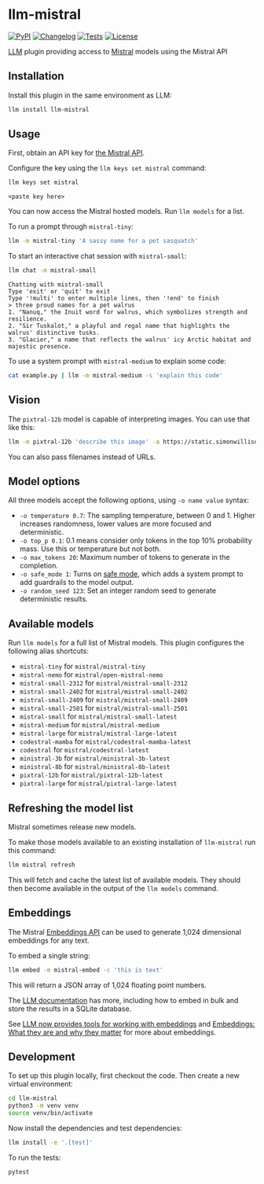 # llm-mistral

[![PyPI](https://img.shields.io/pypi/v/llm-mistral.svg)](https://pypi.org/project/llm-mistral/)
[![Changelog](https://img.shields.io/github/v/release/simonw/llm-mistral?include_prereleases&label=changelog)](https://github.com/simonw/llm-mistral/releases)
[![Tests](https://github.com/simonw/llm-mistral/workflows/Test/badge.svg)](https://github.com/simonw/llm-mistral/actions?query=workflow%3ATest)
[![License](https://img.shields.io/badge/license-Apache%202.0-blue.svg)](https://github.com/simonw/llm-mistral/blob/main/LICENSE)

[LLM](https://llm.datasette.io/) plugin providing access to [Mistral](https://mistral.ai) models using the Mistral API

## Installation

Install this plugin in the same environment as LLM:
```bash
llm install llm-mistral
```
## Usage

First, obtain an API key for [the Mistral API](https://console.mistral.ai/).

Configure the key using the `llm keys set mistral` command:
```bash
llm keys set mistral
```
```
<paste key here>
```
You can now access the Mistral hosted models. Run `llm models` for a list.

To run a prompt through `mistral-tiny`:

```bash
llm -m mistral-tiny 'A sassy name for a pet sasquatch'
```
To start an interactive chat session with `mistral-small`:
```bash
llm chat -m mistral-small
```
```
Chatting with mistral-small
Type 'exit' or 'quit' to exit
Type '!multi' to enter multiple lines, then '!end' to finish
> three proud names for a pet walrus
1. "Nanuq," the Inuit word for walrus, which symbolizes strength and resilience.
2. "Sir Tuskalot," a playful and regal name that highlights the walrus' distinctive tusks.
3. "Glacier," a name that reflects the walrus' icy Arctic habitat and majestic presence.
```
To use a system prompt with `mistral-medium` to explain some code:
```bash
cat example.py | llm -m mistral-medium -s 'explain this code'
```
## Vision

The `pixtral-12b` model is capable of interpreting images. You can use that like this:

```bash
llm -m pixtral-12b 'describe this image' -a https://static.simonwillison.net/static/2024/earth.jpg
```
You can also pass filenames instead of URLs.

## Model options

All three models accept the following options, using `-o name value` syntax:

- `-o temperature 0.7`: The sampling temperature, between 0 and 1. Higher increases randomness, lower values are more focused and deterministic.
- `-o top_p 0.1`: 0.1 means consider only tokens in the top 10% probability mass. Use this or temperature but not both.
- `-o max_tokens 20`: Maximum number of tokens to generate in the completion.
- `-o safe_mode 1`: Turns on [safe mode](https://docs.mistral.ai/platform/guardrailing/), which adds a system prompt to add guardrails to the model output.
- `-o random_seed 123`: Set an integer random seed to generate deterministic results.

## Available models

Run `llm models` for a full list of Mistral models. This plugin configures the following alias shortcuts:

<!-- [[[cog
import cog, json
from llm_mistral import DEFAULT_ALIASES
for model_id, alias in DEFAULT_ALIASES.items():
    cog.out(f"- `{alias}` for `{model_id}`\n")
]]] -->
- `mistral-tiny` for `mistral/mistral-tiny`
- `mistral-nemo` for `mistral/open-mistral-nemo`
- `mistral-small-2312` for `mistral/mistral-small-2312`
- `mistral-small-2402` for `mistral/mistral-small-2402`
- `mistral-small-2409` for `mistral/mistral-small-2409`
- `mistral-small-2501` for `mistral/mistral-small-2501`
- `mistral-small` for `mistral/mistral-small-latest`
- `mistral-medium` for `mistral/mistral-medium`
- `mistral-large` for `mistral/mistral-large-latest`
- `codestral-mamba` for `mistral/codestral-mamba-latest`
- `codestral` for `mistral/codestral-latest`
- `ministral-3b` for `mistral/ministral-3b-latest`
- `ministral-8b` for `mistral/ministral-8b-latest`
- `pixtral-12b` for `mistral/pixtral-12b-latest`
- `pixtral-large` for `mistral/pixtral-large-latest`
<!-- [[[end]]] -->


## Refreshing the model list

Mistral sometimes release new models.

To make those models available to an existing installation of `llm-mistral` run this command:
```bash
llm mistral refresh
```
This will fetch and cache the latest list of available models. They should then become available in the output of the `llm models` command.

## Embeddings

The Mistral [Embeddings API](https://docs.mistral.ai/platform/client#embeddings) can be used to generate 1,024 dimensional embeddings for any text.

To embed a single string:

```bash
llm embed -m mistral-embed -c 'this is text'
```
This will return a JSON array of 1,024 floating point numbers.

The [LLM documentation](https://llm.datasette.io/en/stable/embeddings/index.html) has more, including how to embed in bulk and store the results in a SQLite database.

See [LLM now provides tools for working with embeddings](https://simonwillison.net/2023/Sep/4/llm-embeddings/) and [Embeddings: What they are and why they matter](https://simonwillison.net/2023/Oct/23/embeddings/) for more about embeddings.

## Development

To set up this plugin locally, first checkout the code. Then create a new virtual environment:
```bash
cd llm-mistral
python3 -m venv venv
source venv/bin/activate
```
Now install the dependencies and test dependencies:
```bash
llm install -e '.[test]'
```
To run the tests:
```bash
pytest
```
